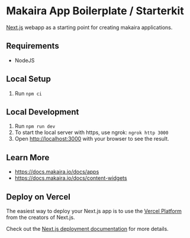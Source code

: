 # Makaira App Boilerplate / Starterkit

[Next.js](https://nextjs.org/)  webapp as a starting point for creating makaira applications.

## Requirements

- NodeJS

## Local Setup

1. Run `npm ci`

## Local Development

1. Run `npm run dev`
2. To start the local server with https, use ngrok: `ngrok http 3000`
3. Open [http://localhost:3000](http://localhost:3000) with your browser to see the result.

##  Learn More
- https://docs.makaira.io/docs/apps
- https://docs.makaira.io/docs/content-widgets


## Deploy on Vercel

The easiest way to deploy your Next.js app is to use the [Vercel Platform](https://vercel.com/new?utm_medium=default-template&filter=next.js&utm_source=create-next-app&utm_campaign=create-next-app-readme) from the creators of Next.js.

Check out the [Next.js deployment documentation](https://nextjs.org/docs/deployment) for more details.
